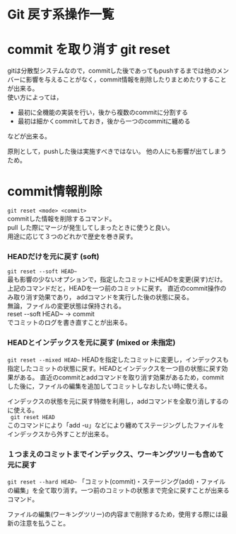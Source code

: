 # Git 戻す系操作一覧

# commit を取り消す git reset
gitは分散型システムなので，commitした後であってもpushするまでは他のメンバーに影響を与えることがなく，commit情報を削除したりまとめたりすることが出来る。  
使い方によっては，
- 最初に全機能の実装を行い，後から複数のcommitに分割する  
- 最初は細かくcommitしておき，後から一つのcommitに纏める

などが出来る。

原則として，pushした後は実施すべきではない。
他の人にも影響が出てしまうため。

# commit情報削除
`` git reset <mode> <commit> ``  
commitした情報を削除するコマンド。  
pull した際にマージが発生してしまったときに使うと良い。  
用途に応じて３つのどれかで歴史を巻き戻す。


### HEADだけを元に戻す (soft)
``git reset --soft HEAD~``  
最も影響の少ないオプションで，指定したコミットにHEADを変更(戻す)だけ。  
上記のコマンドだと，HEADを一つ前のコミットに戻す。
直近のcommit操作のみ取り消す効果であり，
addコマンドを実行した後の状態に戻る。  
無論，ファイルの変更状態は保持される。  
reset --soft HEAD~ → commit  
でコミットのログを書き直すことが出来る。

### HEADとインデックスを元に戻す (mixed or 未指定)
`` git reset --mixed HEAD~ ``
HEADを指定したコミットに変更し，インデックスも指定したコミットの状態に戻す。HEADとインデックスを一つ目の状態に戻す効果がある。
直近のcommitとaddコマンドを取り消す効果があるため，commitした後に，ファイルの編集を追加してコミットしなおしたい時に使える。

インデックスの状態を元に戻す特徴を利用し，addコマンドを全取り消しするのに使える。    
`` git reset HEAD``  
このコマンドにより「add -u」などにより纏めてステージングしたファイルをインデックスから外すことが出来る。


### １つまえのコミットまでインデックス、ワーキングツリーも含めて元に戻す
`` git reset --hard HEAD~ ``
「コミット(commit)・ステージング(add)・ファイルの編集」を全て取り消す。一つ前のコミットの状態まで完全に戻すことが出来るコマンド。

ファイルの編集(ワーキングツリー)の内容まで削除するため，使用する際には最新の注意を払うこと。
